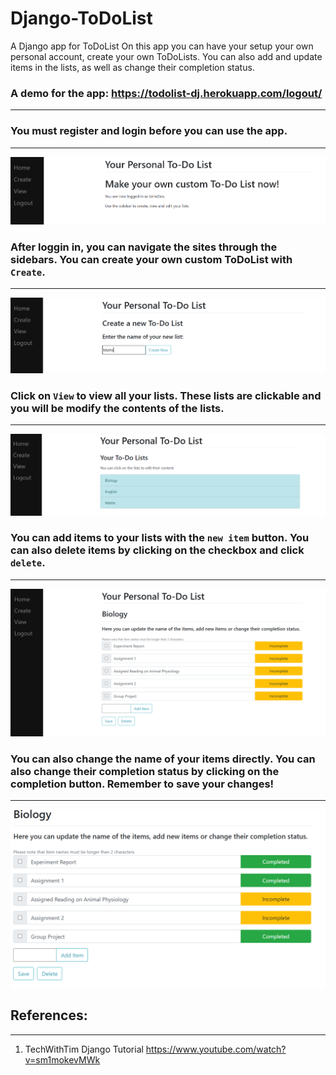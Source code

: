 # Django-ToDoList
A Django app for ToDoList
On this app you can have your setup your own personal account, create your own ToDoLists. You can also add and update items in the lists, as well as change their completion status.


### A demo for the app: <a href="https://todolist-dj.herokuapp.com/logout/"> https://todolist-dj.herokuapp.com/logout/ </a>

----
  
### You must register and login before you can use the app.
---
![Sample Website](https://github.com/RussH-code/Django-ToDoList/blob/main/images/first.PNG)

### After loggin in, you can navigate the sites through the sidebars. You can create your own custom ToDoList with `Create`.
---
![Sample Website](https://github.com/RussH-code/Django-ToDoList/blob/main/images/second.PNG)

### Click on `View` to view all your lists. These lists are clickable and you will be modify the contents of the lists.
---
![Sample Website](https://github.com/RussH-code/Django-ToDoList/blob/main/images/third.PNG)

### You can add items to your lists with the `new item` button. You can also delete items by clicking on the checkbox and click `delete`.
---
![Sample Website](https://github.com/RussH-code/Django-ToDoList/blob/main/images/fourth.PNG)

### You can also change the name of your items directly. You can also change their completion status by clicking on the completion button. Remember to save your changes!
---
![Sample Website](https://github.com/RussH-code/Django-ToDoList/blob/main/images/fifth.PNG)

## References:
----
1. TechWithTim Django Tutorial <a href="https://www.youtube.com/watch?v=sm1mokevMWk">https://www.youtube.com/watch?v=sm1mokevMWk</a>
